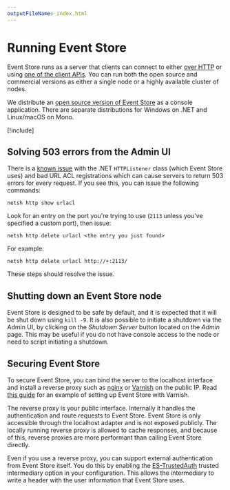 ```yaml
---
outputFileName: index.html
---
```


# Running Event Store

Event Store runs as a server that clients can connect to either [over HTTP](~/http-api/index.md) or using [one of the client APIs](~/getting-started/which-api-sdk.md). You can run both the open source and commercial versions as either a single node or a highly available cluster of nodes.

We distribute an [open source version of Event Store](https://eventstore.org/downloads) as a console application. There are separate distributions for Windows on .NET and Linux/macOS on Mono.

[!include[<Getting Started Install and run>](~/partials/_install-run.md)]

## Solving 503 errors from the Admin UI

There is a [known issue](http://stackoverflow.com/questions/8142396/what-causes-a-httplistener-http-503-error) with the .NET `HTTPListener` class (which Event Store uses) and bad URL ACL registrations which can cause servers to return 503 errors for every request. If you see this, you can issue the following commands:

```posh
netsh http show urlacl
```

Look for an entry on the port you're trying to use (`2113` unless you've specified a custom port), then issue:

```posh
netsh http delete urlacl <the entry you just found>
```

For example:

```posh
netsh http delete urlacl http://+:2113/
```

These steps should resolve the issue.

## Shutting down an Event Store node

Event Store is designed to be safe by default, and it is expected that it will be shut down using `kill -9`. It is also possible to initiate a shutdown via the Admin UI, by clicking on the _Shutdown Server_ button located on the _Admin_ page. This may be useful if you do not have console access to the node or need to script initiating a shutdown.

## Securing Event Store

To secure Event Store, you can bind the server to the localhost interface and install a reverse proxy such as [nginx](http://nginx.org) or [Varnish](https://www.varnish-cache.org) on the public IP. Read [this guide](~/server/setting-up-varnish-in-linux.md) for an example of setting up Event Store with Varnish.

The reverse proxy is your public interface. Internally it handles the authentication and route requests to Event Store. Event Store is only accessible through the localhost adapter and is not exposed publicly. The locally running reverse proxy is allowed to cache responses, and because of this, reverse proxies are more performant than calling Event Store directly.

Even if you use a reverse proxy, you can support external authentication from Event Store itself. You do this by enabling the [ES-TrustedAuth](~/http-api/optional-http-headers/trusted-intermediary.md) trusted intermediary option in your configuration. This allows the intermediary to write a header with the user information that Event Store uses.